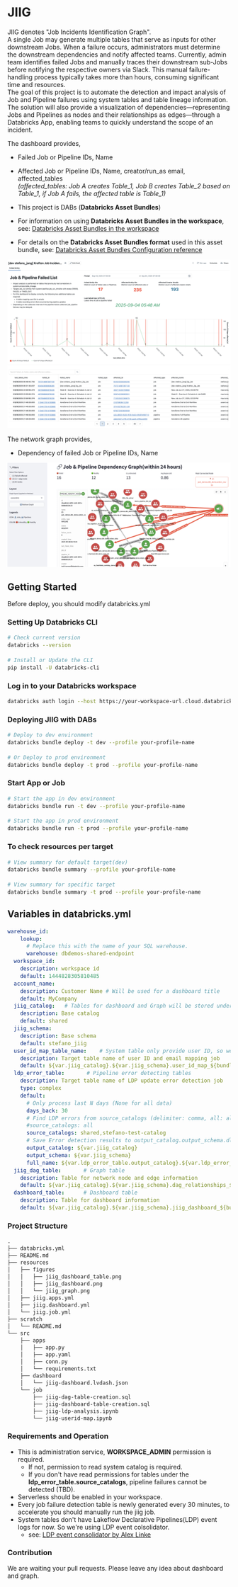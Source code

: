 # JIIG 

JIIG denotes "Job Incidents Identification Graph". <br>
A single Job may generate multiple tables that serve as inputs for other downstream Jobs. When a failure occurs, administrators must determine the downstream dependencies and notify affected teams. Currently, admin team identifies failed Jobs and manually traces their downstream sub-Jobs before notifying the respective owners via Slack. This manual failure-handling process typically takes more than hours, consuming significant time and resources. <br>
The goal of this project is to automate the detection and impact analysis of Job and Pipeline failures using system tables and table lineage information. The solution will also provide a visualization of dependencies—representing Jobs and Pipelines as nodes and their relationships as edges—through a Databricks App, enabling teams to quickly understand the scope of an incident.

The dashboard provides,
- Failed Job or Pipeline IDs, Name
- Affected Job or Pipeline IDs, Name, creator/run_as email, affected_tables <br>
_(affected_tables: Job A creates Table_1, Job B creates Table_2 based on Table_1, if Job A fails, the affected table is Table_1)_

- This project is DABs (**Databricks Asset Bundles**)
- For information on using **Databricks Asset Bundles in the workspace**, see: [Databricks Asset Bundles in the workspace](https://docs.databricks.com/aws/en/dev-tools/bundles/workspace-bundles)
- For details on the **Databricks Asset Bundles format** used in this asset bundle, see: [Databricks Asset Bundles Configuration reference](https://docs.databricks.com/aws/en/dev-tools/bundles/reference)

![Dashboard](resources/figures/jiig_dashboard.png)
![Tables](resources/figures/jiig_dashboard_table.png)

The network graph provides,
- Dependency of failed Job or Pipeline IDs, Name

![Graph](resources/figures/jiig_graph.png)

## Getting Started
Before deploy, you should modify databricks.yml
### Setting Up Databricks CLI
```bash
# Check current version
databricks --version

# Install or Update the CLI
pip install -U databricks-cli
```

### Log in to your Databricks workspace
```bash
databricks auth login --host https://your-workspace-url.cloud.databricks.com --profile your-profile-name
```

### Deploying JIIG with DABs
```bash
# Deploy to dev environment
databricks bundle deploy -t dev --profile your-profile-name

# Or Deploy to prod environment
databricks bundle deploy -t prod --profile your-profile-name
```

### Start App or Job
```bash
# Start the app in dev environment
databricks bundle run -t dev --profile your-profile-name

# Start the app in prod environment
databricks bundle run -t prod --profile your-profile-name 
```

### To check resources per target
```bash
# View summary for default target(dev)
databricks bundle summary --profile your-profile-name

# View summary for specific target
databricks bundle summary -t prod --profile your-profile-name
```

## Variables in databricks.yml
```yaml
warehouse_id:
    lookup:
      # Replace this with the name of your SQL warehouse.
      warehouse: dbdemos-shared-endpoint
  workspace_id:
    description: workspace id
    default: 1444828305810485
  account_name:
    description: Customer Name # Will be used for a dashboard title
    default: MyCompany 
  jiig_catalog:   # Tables for dashboard and Graph will be stored under jiig_catalog
    description: Base catalog
    default: shared
  jiig_schema:
    description: Base schema
    default: stefano_jiig
  user_id_map_table_name:    # System table only provide user ID, so we have to map it to email
    description: Target table name of user ID and email mapping job
    default: ${var.jiig_catalog}.${var.jiig_schema}.user_id_map_${bundle.target}
  ldp_error_table:       # Pipeline error detecting tables
    description: Target table name of LDP update error detection job
    type: complex
    default:
      # Only process last N days (None for all data)
      days_back: 30
      # Find LDP errors from source_catalogs (delimiter: comma, all: all)
      #source_catalogs: all
      source_catalogs: shared,stefano-test-catalog
      # Save Error detection results to output_catalog.output_schema.dlt_error_analysis
      output_catalog: ${var.jiig_catalog}
      output_schema: ${var.jiig_schema}
      full_name: ${var.ldp_error_table.output_catalog}.${var.ldp_error_table.output_schema}.dlt_error_analysis
  jiig_dag_table:       # Graph table
    description: Table for network node and edge information
    default: ${var.jiig_catalog}.${var.jiig_schema}.dag_relationships_${bundle.target}
  dashboard_table:      # Dashboard table
    description: Table for dashboard information
    default: ${var.jiig_catalog}.${var.jiig_schema}.jiig_dashboard_${bundle.target}
```

### Project Structure
```
.
├── databricks.yml
├── README.md
├── resources
│   ├── figures
│   │   ├── jiig_dashboard_table.png
│   │   ├── jiig_dashboard.png
│   │   └── jiig_graph.png
│   ├── jiig.apps.yml
│   ├── jiig.dashboard.yml
│   └── jiig.job.yml
├── scratch
│   └── README.md
└── src
    ├── apps
    │   ├── app.py
    │   ├── app.yaml
    │   ├── conn.py
    │   └── requirements.txt
    ├── dashboard
    │   └── jiig-dashboard.lvdash.json
    └── job
        ├── jiig-dag-table-creation.sql
        ├── jiig-dashboard-table-creation.sql
        ├── jiig-ldp-analysis.ipynb
        └── jiig-userid-map.ipynb
```

### Requirements and Operation
* This is administration service, **WORKSPACE_ADMIN** permission is required.
   * If not, permission to read system catalog is required.
   * If you don't have read permissions for tables under the **ldp_error_table.source_catalogs**, pipeline failures cannot be detected (TBD).
* Serverless should be enabled in your workspace.
* Every job failure detection table is newly generated every 30 minutes, to accelerate you should manually run the jiig job.
* System tables don't have Lakeflow Declarative Pipelines(LDP) event logs for now. So we're using LDP event colsolidator.
   * see: [LDP event consolidator by Alex Linke](https://github.com/alinke5/LDP_eventLog_consolidator)

### Contribution
We are waiting your pull requests. Please leave any idea about dashboard and graph.
